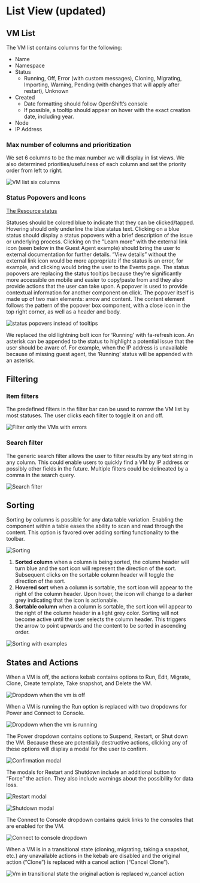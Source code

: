 # List View (updated)

## VM List

The VM list contains columns for the following:

* Name
* Namespace
* Status
  * Running, Off, Error (with custom messages), Cloning, Migrating, Importing, Warning, Pending (with changes that will apply after restart), Unknown
* Created
  * Date formatting should follow OpenShift’s console
  * If possible, a tooltip should appear on hover with the exact creation date, including year.
* Node
* IP Address

### Max number of columns and prioritization

We set 6 columns to be the max number we will display in list views. We also determined priorities/usefulness of each column and set the priority order from left to right.

![VM list six columns](img/vmlist.png)

### Status Popovers and Icons

[The Resource status](http://openshift.github.io/openshift-origin-design/web-console/4.0-designs/status/status)

Statuses should be colored blue to indicate that they can be clicked/tapped.
Hovering should only underline the blue status text.
Clicking on a blue status should display a status popovers with a brief description of the issue or underlying process.
Clicking on the "Learn more" with the external link icon (seen below in the Guest Agent example) should bring the user to external documentation for further details.
“View details” without the external link icon would be more appropriate if the status is an error, for example, and clicking would bring the user to the Events page.
The status popovers are replacing the status tooltips  because they're significantly more accessible on mobile and easier to copy/paste from and they also provide actions that the user can take upon.
A popover is used to provide contextual information for another component on click. The popover itself is made up of two main elements: arrow and content. The content element follows the pattern of the popover box component, with a close icon in the top right corner, as well as a header and body.

![status popovers instead of tooltips](img/statuspopovers.png)

We replaced the old lightning bolt icon for ‘Running’ with fa-refresh icon.
An asterisk can be appended to the status to highlight a potential issue that the user should be aware of. For example, when the IP address is unavailable because of missing guest agent, the ‘Running’ status will be appended with an asterisk.

## Filtering

### Item filters

The predefined filters in the filter bar can be used to narrow the VM list by most statuses. The user clicks each filter to toggle it on and off.

![Filter only the VMs with errors](img/itemfiltererror.png)

### Search filter

The generic search filter allows the user to filter results by any text string in any column. This could enable users to quickly find a VM by IP address or possibly other fields in the future. Multiple filters could be delineated by a comma in the search query.

![Search filter](img/searchfilter.png)

## Sorting

Sorting by columns is possible for any data table variation. Enabling the component within a table eases the ability to scan and read through the content. This option is favored over adding sorting functionality to the toolbar.

![Sorting](img/sorting.png)

1. **Sorted column** when a column is being sorted, the column header will turn blue and the sort icon will represent the direction of the sort. Subsequent clicks on the sortable column header will toggle the direction of the sort.
2. **Hovered sort** when a column is sortable, the sort icon will appear to the right of the column header. Upon hover, the icon will change to a darker grey indicating that the icon is actionable.
3. **Sortable column** when a column is sortable, the sort icon will appear to the right of the column header in a light grey color. Sorting will not become active until the user selects the column header. This triggers the arrow to point upwards and the content to be sorted in ascending order.

![Sorting with examples](img/sorting2.png)

## States and Actions

When a VM is off, the actions kebab contains options to Run, Edit, Migrate, Clone, Create template, Take snapshot, and Delete the VM.

![Dropdown when the vm is off](img/dropdownoff.png)

When a VM is running the Run option is replaced with two dropdowns for Power and Connect to Console.

![Dropdown when the vm is running](img/dropdowpower.png)

The Power dropdown contains options to Suspend, Restart, or Shut down the VM. Because these are potentially destructive actions, clicking any of these options will display a modal for the user to confirm.

![Confirmation modal](img/confirmationmodal.png)

The modals for Restart and Shutdown include an additional button to “Force” the action. They also include warnings about the possibility for data loss.

![Restart modal](img/restartmodal.png)

![Shutdown modal](img/shutdownmodal.png)

The Connect to Console dropdown contains quick links to the consoles that are enabled for the VM.

![Connect to console dropdown](img/connecttoconsoledropdown.png)

When a VM is in a transitional state (cloning, migrating, taking a snapshot, etc.) any unavailable actions in the kebab are disabled and the original action (“Clone”) is replaced with a cancel action (“Cancel Clone”).

![Vm in transitional state the original action is replaced w_cancel action](img/transitionalstatemenu.png)
